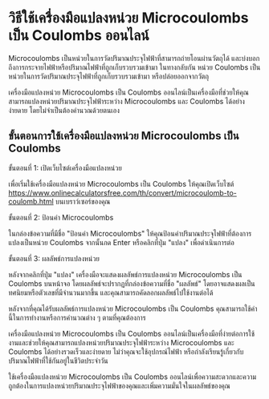 วิธีใช้เครื่องมือแปลงหน่วย Microcoulombs เป็น Coulombs ออนไลน์
==============================================================

Microcoulombs เป็นหน่วยในการวัดปริมาณประจุไฟฟ้าที่สามารถถ่ายโอนผ่านวัตถุได้ และบ่งบอกถึงการกระจายไฟฟ้าหรือปริมาณไฟฟ้าที่ถูกเก็บรวบรวมเข้ามา ในทางกลับกัน หน่วย Coulombs เป็นหน่วยในการวัดปริมาณประจุไฟฟ้าที่ถูกเก็บรวบรวมเข้ามา หรือปล่อยออกจากวัตถุ

เครื่องมือแปลงหน่วย Microcoulombs เป็น Coulombs ออนไลน์เป็นเครื่องมือที่ช่วยให้คุณสามารถแปลงหน่วยปริมาณประจุไฟฟ้าระหว่าง Microcoulombs และ Coulombs ได้อย่างง่ายดาย โดยไม่จำเป็นต้องคำนวณด้วยตนเอง

ขั้นตอนการใช้เครื่องมือแปลงหน่วย Microcoulombs เป็น Coulombs
------------------------------------------------------------

ขั้นตอนที่ 1: เปิดเว็บไซต์เครื่องมือแปลงหน่วย

เพื่อเริ่มใช้เครื่องมือแปลงหน่วย Microcoulombs เป็น Coulombs ให้คุณเปิดเว็บไซต์ <https://www.onlinecalculatorsfree.com/th/convert/microcoulomb-to-coulomb.html> บนเบราว์เซอร์ของคุณ

ขั้นตอนที่ 2: ป้อนค่า Microcoulombs

ในกล่องข้อความที่มีชื่อ "ป้อนค่า Microcoulombs" ให้คุณป้อนค่าปริมาณประจุไฟฟ้าที่ต้องการแปลงเป็นหน่วย Coulombs จากนั้นกด Enter หรือคลิกที่ปุ่ม "แปลง" เพื่อดำเนินการต่อ

ขั้นตอนที่ 3: ผลลัพธ์การแปลงหน่วย

หลังจากคลิกที่ปุ่ม "แปลง" เครื่องมือจะแสดงผลลัพธ์การแปลงหน่วย Microcoulombs เป็น Coulombs บนหน้าจอ โดยผลลัพธ์จะปรากฏที่กล่องข้อความที่ชื่อ "ผลลัพธ์" โดยอาจแสดงผลเป็นทศนิยมหรือตัวเลขที่มีจำนวนมากขึ้น และคุณสามารถคัดลอกผลลัพธ์ไปใช้งานต่อได้

หลังจากที่คุณได้รับผลลัพธ์การแปลงหน่วย Microcoulombs เป็น Coulombs คุณสามารถใช้ค่านี้ในการทำงานหรือการคำนวณต่าง ๆ ตามที่คุณต้องการ

เครื่องมือแปลงหน่วย Microcoulombs เป็น Coulombs ออนไลน์เป็นเครื่องมือที่ง่ายต่อการใช้งานและช่วยให้คุณสามารถแปลงหน่วยปริมาณประจุไฟฟ้าระหว่าง Microcoulombs และ Coulombs ได้อย่างรวดเร็วและง่ายดาย ไม่ว่าคุณจะใช้อุปกรณ์ไฟฟ้า หรือกำลังเรียนรู้เกี่ยวกับปริมาณไฟฟ้าที่ใช้กันอยู่ในชีวิตประจำวัน

ใช้เครื่องมือแปลงหน่วย Microcoulombs เป็น Coulombs ออนไลน์เพื่อความสะดวกและความถูกต้องในการแปลงหน่วยปริมาณประจุไฟฟ้าของคุณและเพิ่มความมั่นใจในผลลัพธ์ของคุณ